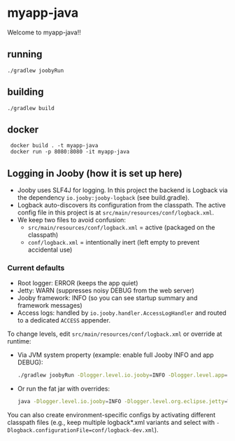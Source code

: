 # myapp-java

Welcome to myapp-java!!

## running

    ./gradlew joobyRun

## building

    ./gradlew build

## docker

     docker build . -t myapp-java
     docker run -p 8080:8080 -it myapp-java

## Logging in Jooby (how it is set up here)

- Jooby uses SLF4J for logging. In this project the backend is Logback via the dependency `io.jooby:jooby-logback` (see build.gradle).
- Logback auto-discovers its configuration from the classpath. The active config file in this project is at `src/main/resources/conf/logback.xml`.
- We keep two files to avoid confusion:
  - `src/main/resources/conf/logback.xml` = active (packaged on the classpath)
  - `conf/logback.xml` = intentionally inert (left empty to prevent accidental use)

### Current defaults
- Root logger: ERROR (keeps the app quiet)
- Jetty: WARN (suppresses noisy DEBUG from the web server)
- Jooby framework: INFO (so you can see startup summary and framework messages)
- Access logs: handled by `io.jooby.handler.AccessLogHandler` and routed to a dedicated `ACCESS` appender.

To change levels, edit `src/main/resources/conf/logback.xml` or override at runtime:

- Via JVM system property (example: enable full Jooby INFO and app DEBUG):

  ```bash
  ./gradlew joobyRun -Dlogger.level.io.jooby=INFO -Dlogger.level.app=DEBUG
  ```

- Or run the fat jar with overrides:

  ```bash
  java -Dlogger.level.io.jooby=INFO -Dlogger.level.org.eclipse.jetty=WARN -jar build/libs/myapp-java-*-all.jar
  ```

You can also create environment-specific configs by activating different classpath files (e.g., keep multiple logback*.xml variants and select with `-Dlogback.configurationFile=conf/logback-dev.xml`).
